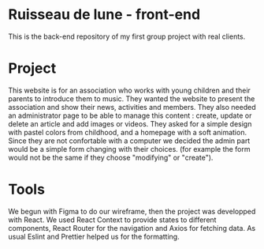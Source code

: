 # Ruisseau de lune - front-end

This is the back-end repository of my first group project with real clients.

# Project

This website is for an association who works with young children and their parents to introduce them to music. They wanted the website to present the association and show their news, activities and members. They also needed an administrator page to be able to manage this content : create, update or delete an article and add images or videos.
They asked for a simple design with pastel colors from childhood, and a homepage with a soft animation.
Since they are not confortable with a computer we decided the admin part would be a simple form changing with their choices.
(for example the form would not be the same if they choose "modifying" or "create").

# Tools

We begun with Figma to do our wireframe, then the project was developped with React. We used React Context to provide states to different components, React Router for the navigation and Axios for fetching data.
As usual Eslint and Prettier helped us for the formatting.
